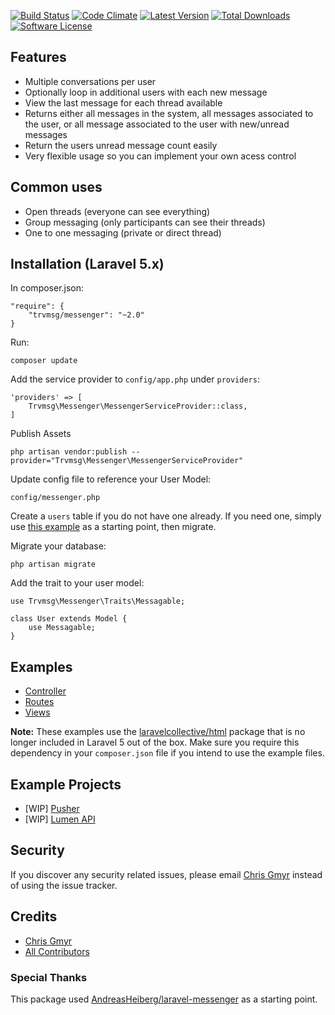 [![Build Status](https://img.shields.io/travis/trvmsg/laravel-messenger/v2.svg?style=flat-square)](https://travis-ci.org/trvmsg/laravel-messenger)
[![Code Climate](https://img.shields.io/codeclimate/github/trvmsg/laravel-messenger.svg?style=flat-square)](https://codeclimate.com/github/trvmsg/laravel-messenger)
[![Latest Version](https://img.shields.io/github/release/trvmsg/laravel-messenger.svg?style=flat-square)](https://github.com/trvmsg/laravel-messenger/releases)
[![Total Downloads](https://img.shields.io/packagist/dt/trvmsg/messenger.svg?style=flat-square)](https://packagist.org/packages/trvmsg/messenger)
[![Software License](https://img.shields.io/badge/license-MIT-brightgreen.svg?style=flat-square)](LICENSE)


## Features
* Multiple conversations per user
* Optionally loop in additional users with each new message
* View the last message for each thread available
* Returns either all messages in the system, all messages associated to the user, or all message associated to the user with new/unread messages
* Return the users unread message count easily
* Very flexible usage so you can implement your own acess control

## Common uses
* Open threads (everyone can see everything)
* Group messaging (only participants can see their threads)
* One to one messaging (private or direct thread)

## Installation (Laravel 5.x)
In composer.json:

    "require": {
        "trvmsg/messenger": "~2.0"
    }

Run:

    composer update

Add the service provider to `config/app.php` under `providers`:

    'providers' => [
        Trvmsg\Messenger\MessengerServiceProvider::class,
    ]

Publish Assets

	php artisan vendor:publish --provider="Trvmsg\Messenger\MessengerServiceProvider"
	
Update config file to reference your User Model:

	config/messenger.php
	
Create a `users` table if you do not have one already. If you need one, simply use [this example](https://github.com/trvmsg/laravel-messenger/blob/v2/src/Trvmsg/Messenger/examples/create_users_table.php) as a starting point, then migrate.

Migrate your database:

    php artisan migrate

Add the trait to your user model:

    use Trvmsg\Messenger\Traits\Messagable;
    
    class User extends Model {
    	use Messagable;
    }


## Examples
* [Controller](https://github.com/trvmsg/laravel-messenger/blob/v2/src/Trvmsg/Messenger/examples/MessagesController.php)
* [Routes](https://github.com/trvmsg/laravel-messenger/blob/v2/src/Trvmsg/Messenger/examples/routes.php)
* [Views](https://github.com/trvmsg/laravel-messenger/tree/v2/src/Trvmsg/Messenger/examples/views)

__Note:__ These examples use the [laravelcollective/html](http://laravelcollective.com/docs/5.0/html) package that is no longer included in Laravel 5 out of the box. Make sure you require this dependency in your `composer.json` file if you intend to use the example files.

## Example Projects
* [WIP] [Pusher](https://github.com/trvmsg/laravel-messenger-pusher-demo)
* [WIP] [Lumen API](https://github.com/trvmsg/lumen-messenger-api)

## Security

If you discover any security related issues, please email [Chris Gmyr](mailto:trvmsg@gmail.com) instead of using the issue tracker.

## Credits

- [Chris Gmyr](https://github.com/trvmsg)
- [All Contributors](../../contributors)

### Special Thanks
This package used [AndreasHeiberg/laravel-messenger](https://github.com/AndreasHeiberg/laravel-messenger) as a starting point.

